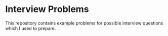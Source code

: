 # Interview Problems

This repository contains example problems for possible interview questions which I used to prepare.